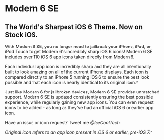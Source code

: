 # Modern 6 SE
## The World's Sharpest iOS 6 Theme. Now on Stock iOS.

With Modern 6 SE, you no longer need to jailbreak your iPhone, iPad, or iPod Touch to get Modern 6's incredibly sharp iOS 6 icons! Modern 6 SE includes over 110 iOS 6 app icons taken directly from Modern 6.

Each individual app icon is incredibly sharp and they are all intentionally built to look amazing on all of the current iPhone displays. Each icon is compared directly to an iPhone 5 running iOS 6 to ensure the best look possible and that each icon is nearly identical to its original icon.^

Just like Modern 6 for jailbroken devices, Modern 6 SE provides unmatched support. Modern 6 SE is updated consistently ensuring the best possible experience, while regularly gaining new app icons. You can even request icons to be added - as long as they've had an official iOS 6 or earlier app icon.

Have an issue or icon request? Tweet me *@IceCoolTech*

*Original icon refers to an app icon present in iOS 6 or earlier, pre-iOS 7.^*
